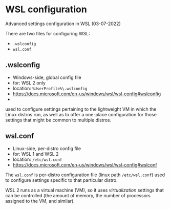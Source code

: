# WSL configuration
Advanced settings configuration in WSL (03-07-2022)

There are two files for configuring WSL:
- `.wslconfig`
- `wsl.conf`


## .wslconfig

- Windows-side, global config file
- for: WSL 2 only
- location: `%UserProfile%\.wslconfig`
- https://docs.microsoft.com/en-us/windows/wsl/wsl-config#wslconfig
- 
used to configure settings pertaining to the lightweight VM in which the Linux distros run, as well as to offer a one-place configuration for those settings that might be common to multiple distros.

## wsl.conf

- Linux-side, per-distro config file
- for: WSL 1 and WSL 2
- location: `/etc/wsl.conf`
- https://docs.microsoft.com/en-us/windows/wsl/wsl-config#wslconf

The `wsl.conf` is per-distro configuration file (linux path `/etc/wsl.conf`) used to configure settings specific to that particular distro.


WSL 2 runs as a virtual machine (VM), so it uses *virtualization* settings that can be controlled (the amount of memory, the number of processors assigned to the VM, and similar).
